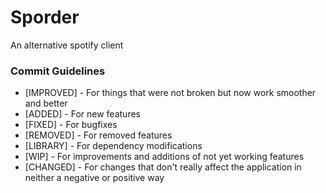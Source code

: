 # Sporder #

An alternative spotify client

### Commit Guidelines ###
* [IMPROVED] - For things that were not broken but now work smoother and better
* [ADDED] - For new features
* [FIXED] - For bugfixes
* [REMOVED] - For removed features
* [LIBRARY] - For dependency modifications
* [WIP] - For improvements and additions of not yet working features
* [CHANGED] - For changes that don't really affect the application in neither a negative or positive way
